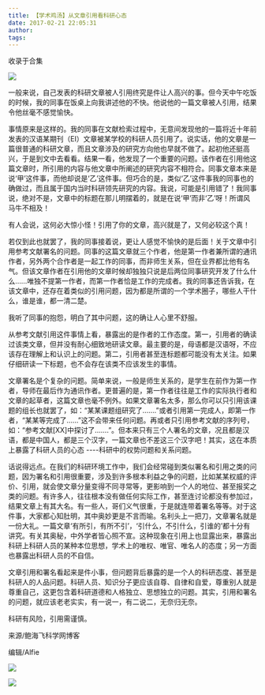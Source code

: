```yaml
---
title: 【学术鸡汤】从文章引用看科研心态
date: 2017-02-21 22:05:31
author: 
tags: 
---
```



收录于合集

![](/images/4455/2.png)

  

一般来说，自己发表的科研文章被人引用终究是件让人高兴的事。但今天中午吃饭的时候，我的同事在饭桌上向我讲述他的不快。他说他的一篇文章被人引用，结果令他丝毫不感觉愉快。  

  

事情原来是这样的。我的同事在文献检索过程中，无意间发现他的一篇将近十年前发表的汉语某期刊（EI）文章被某学校的科研人员引用了。说实话，他的文章是一篇很普通的科研文章，而且文章涉及的研究方向他也早就不做了。起初他还挺高兴，于是到文中去看看。结果一看，他发现了一个重要的问题。该作者在引用他这篇文章时，所引用的内容与他文章中所阐述的研究内容不相符合。同事文章本来是说‘甲’这件事，而他却说是‘乙’这件事。但巧合的是，类似‘乙’这件事我的同事也的确做过，而且属于国内当时科研领先研究的内容。我说，可能是引用错了！我同事说，绝对不是，文章中的标题在那儿明摆着的，就是在说‘甲’而非‘乙’呀！所谓风马牛不相及！

  

有人会说，这何必大惊小怪！引用了你的文章，高兴就是了，又何必较这个真！

  

若仅到此也就罢了，我的同事接着说，更让人感觉不愉快的是后面！关于文章中引用参考文献署名的问题。同事的这篇文章就三个作者，他是第一作者兼所谓的通讯作者，另外两个合作者是一起工作的同事，而非师生关系，但在业界都比他有名气。但该文章作者在引用他的文章时候却独独只说是后两位同事研究开发了什么什么……唯独不提第一作者，而第一作者恰是工作的完成者。我的同事还告诉我，在该文章中，还存在着类似的引用问题，因为都是所谓的一个学术圈子，哪些人干什么，谁是谁，都一清二楚。

  

我听了同事的抱怨，明白了其中问题，这的确让人心里不舒服。

  

从参考文献引用这件事情上看，暴露出的是作者的工作态度。第一，引用者的确读过该类文章，但并没有耐心细致地研读文章。最主要的是，母语都是汉语呀，不应该存在理解上和认识上的问题。第二，引用者甚至连标题都可能没有太关注。如果仔细研读一下标题，也不会存在该类不应该发生的事情。

  

文章署名是个复杂的问题。简单来说，一般是师生关系的，是学生在前作为第一作者，导师在最后作为通讯作者。更普遍的是，第一作者往往是工作的实际执行者和文章的起草者，这篇文章也毫不例外。如果文章署名太多，那么你可以只引用该课题的组长也就罢了，如：“某某课题组研究了…….”或者引用第一完成人，即第一作者，“某某等完成了……”这不会带来任何问题。再或者只引用参考文献的序列号，如：“参考文献[XX]中探讨了…….”。但本来只有三个人署名的文章，况且都是汉语，都是中国人，都是三个汉字，一篇文章也不差这三个汉字吧！其实，这在本质上暴露了科研人员的心态
----科研中的权势问题和关系问题。

  

话说得远点。在我们的科研环境工作中，我们会经常碰到类似署名和引用之类的问题，因为署名和引用很重要，涉及到许多根本利益之争的问题，比如某某权威的评价、引用，就会使文章分量变得不同寻常等，更影响到一个人的地位、甚至报奖之类的问题。有许多人，往往根本没有做任何实际工作，甚至连讨论都没有参加过，结果文章上有其大名。有一些人，哥们义气很重，于是就连带着署名等等。对于这件事，大家都心知肚明，其中奥妙更是不言而喻。名利头上一把刀，文章署名就是一份大礼。一篇文章‘有所引，有所不引’，‘引什么，不引什么，引谁的’都十分有讲究。有关其奥秘，中外学者皆心照不宣。这种现象在引用上也显露出来，暴露出科研上科研人员的某种本位思想，学术上的唯权、唯官、唯名人的态度；另一方面也暴露出科研人员的不自信。

  

文章引用和署名看起来是件小事，但问题背后暴露的是一个人的科研态度、甚至是科研人的人品问题。科研人员、知识分子更应该自尊、自律和自爱，尊重别人就是尊重自己，这更包含着科研道德和人格独立、思想独立的问题。其实，引用和署名的问题，就应该老老实实，有一说一，有二说二，无奈归无奈。

  

科研有风险，引用需谨慎。

  

来源/鲍海飞科学网博客

编辑/Alfie  

  

![](/images/4455/3.jpeg)

![](/images/4455/4.png)

